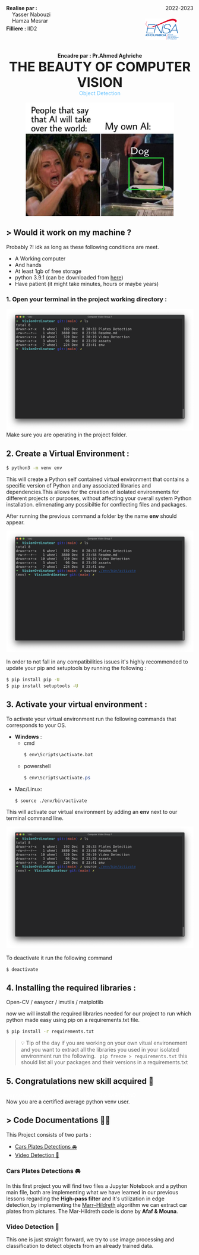 <div style="display:flex;justify-content:space-between">
    <div>
        <strong>
            Realise par :
        </strong>
        <br>&nbsp;&nbsp;&nbsp;&nbsp;Yasser Nabouzi
		<br>&nbsp;&nbsp;&nbsp;&nbsp;Hamza Mesrar
    </div>
    <div>
        <div style="text-align:right;margin-left:-45px;">
            2022-2023
        </div>
        <div>
            <img src="assets\ensalogo.png" width ="90" style="margin-top:20px;margin-right:40px;float:right">
        </div>
    </div>
</div>
<br>
<div style="position:relative;bottom:56px">
    <strong>
        Filliere :
    </strong>  IID2
</div>
<div style = "text-align:center">
    <strong>
        Encadre par : Pr.Ahmed Aghriche
    </strong>
</div>
<div style="font-size:35px;font-weight:bold;text-align:center;">
    THE BEAUTY OF COMPUTER VISION
</div>
<div style = "color:#66c2ff;text-align:center">
Object Detection
</div>

<br>
<center>
<img src="./assets/meme.png" alt="drawimemeng" width="400"/>
</center>

<!-- omit in toc -->
## > Would it work on my machine ?

Probably ?! idk as long as these following conditions are meet.
  * A Working computer
  * And hands
  * At least 1gb of free storage
  * python 3.9.1 (can be downloaded from [here](https://www.python.org/downloads/release/python-391/))
  * Have patient (it might take minutes, hours or maybe years)


<!-- omit in toc -->
### 1. Open your terminal in the project working directory :
![](./assets/Screen%20Shot%202022-12-08%20at%2011.59.28%20PM.png)
Make sure you are operating in the project folder.

<!-- omit in toc -->
## 2. Create a Virtual Environment :

```bash
$ python3 -m venv env
```
This will create a Python self contained virtual environment that contains a specific version of Python and any associated libraries and dependencies.This allows for the creation of isolated environments for different projects or purposes, without affecting your overall system Python installation. elimenating any possibiltie for conflecting files and packages.

After running the previous command a folder by the name **env** should appear.

![](./assets/Screen%20Shot%202022-12-09%20at%2012.00.49%20AM.png)

In order to not fall in any compatibilities issues it's highly recommended to update your pip and setuptools by running the following :

```bash
$ pip install pip -U
$ pip install setuptools -U
```

<!-- omit in toc -->
## 3. Activate your virtual environment :

To activate your virtual environment run the following commands that corresponds to your OS.
- **Windows** :
  - cmd
	```cmd
	$ env\Scripts\activate.bat
	```
  - powershell
	```powershell
	$ env\Scripts\activate.ps
	```
- Mac/Linux:
	```bash
	$ source ./env/bin/activate
	```
This will activate our virtual environment by adding an **env** next to our terminal command line.

![](./assets/Screen%20Shot%202022-12-09%20at%2012.00.49%20AM.png)

To deactivate it run the following command

```bash
$ deactivate
```

<!-- omit in toc -->
## 4. Installing the required libraries :

Open-CV / easyocr / imutils / matplotlib

now we will install the required libraries needed for our project to run which python made easy using pip on a requirements.txt file.

```bash
$ pip install -r requirements.txt
```

> 💡 Tip of the day
> if you are working on your own vitual environement and you want to extract all the libraries you used in your isolated environment run the following.
> ``` pip freeze > requirements.txt```
> this should list all your packages and their versions in a requirements.txt

<!-- omit in toc -->
## 5. Congratulations new skill acquired 🥳

<div style="color:white;"><a style="text-decoration: none !important;color:white;">https://www.youtube.com/watch?v=dQw4w9WgXcQ</a></div>
Now you are a certified average python venv user.

<!-- omit in toc -->
## > Code Documentations 👨‍💻
This Project consists of two parts :

- [Cars Plates Detections 🚘](#cars-plates-detections-)
- [Video Detection 🤖](#video-detection-)

### Cars Plates Detections 🚘

In this first project you will find two files a Jupyter Notebook and a python main file, both are implementing what we have learned in our previous lessons regarding the **High-pass filter** and it's utilization in edge detection,by implementing the [Marr–Hildreth](https://en.wikipedia.org/wiki/Marr%E2%80%93Hildreth_algorithm) algorithm we can extract car plates from pictures.
The Mar-Hildreth code is done by **Afaf & Mouna**.

### Video Detection 🤖

This one is just straight forward, we try to use image processing and classification to detect objects from an already trained data.


